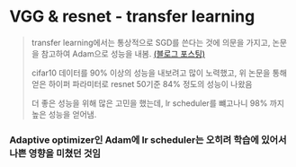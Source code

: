 # VGG & resnet - transfer learning
> transfer learning에서는 통상적으로 SGD를 쓴다는 것에 의문을 가지고, 논문을 참고하여 Adam으로 성능을 내봄. [(블로그 포스팅)](https://inhovation97.tistory.com/32)   
>       
> cifar10 데이터를 90% 이상의 성능을 내보려고 많이 노력했고, 위 논문을 통해 얻은 하이퍼 파라미터로 resnet 50기준 84% 정도의 성능이 나왔음   
>    
> 더 좋은 성능을 위해 많은 고민을 했는데, lr scheduler를 뺴고나니 98% 까지 높은 성능을 얻어냄.   
### **Adaptive optimizer인 Adam에 lr scheduler는 오히려 학습에 있어서 나쁜 영향을 미쳤던 것임**
